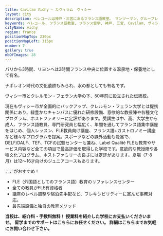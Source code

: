 ```yaml
---
title: Cavilam Vichy – カヴィラム　ヴィシー
layout: city
description: ベレコールは神戸・三宮にあるフランス語教室。 マンツーマン、グループレッスンなど色々なコースの中からあなたに合ったものを選ぶことができます。フランス語初めての方や過去に習ってまたスタートしたい人、上級のレベルの人にも対応できる学校です。みなさんの様々な目的に合わせて楽しいレッスンをします。留学サービスもしています。
keywords: ベレコール, フランス語教室, フランス留学, 神戸, 三宮, Cavilam, ヴィシー
cityName: vichy
region: france
positionMapTop: 230px
positionMapLeft: 315px
number: 7
gallery: true
nbOfImages: 28
---
```


<!-- Contenu -->

パリから3時間、リヨンへは2時間フランス中央に位置する温泉地・保養地として有名。

ナポレオン時代の文化遺跡もみられ、水の都としても有名です。<br>

ヴィシー市とクレルモン・フェラン大学の下、50年前に設立された伝統校。

現在もヴィシー市が全面的にバックアップ、クレルモン・フェラン大学とは提携関係にあり、緑豊かなキャンパスに優れた研修設備、意欲的な教授陣や各種文化プログラム、ホストファミリーに定評があります。受講生は中、高、大学生から成人、フランス語教員、専門研究員と幅広く、年間を通してフランス語集中講座をはじめ、個人レッスン、FLE教員向け講座、フランス語+ガストロノミー講座など様々なプログラムを提案。スポーツなどの課外活動も豊富で、DELF/DALF、TEF、TCFの試験センターも兼ね、Label Qualité FLEも教育やサービス内容など全ての項目で最高評価を取得した学校です。意欲的な教授陣や各種文化プログラム、ホストファミリーの良さには定評があります。夏場（7-8月）は12～16才向けのジュニアコースもあります。

ここがおすすめ！


* FLE（外国語としてのフランス語）教育のリファレンスセンター
* 全ての教員がFLE有資格者
* 講座のレベル調整や宿泊先手配など、フレキシビリティーに富んだ事務対応。
* 最先端設備と独自の教育メソッド



**当校は、紹介料・手数料無料！
授業料を紹介した学校にお支払いくださいませ。
留学までのサポートはこちらにお任せください。
詳細はこちらまでお気軽にお問い合わせ下さい。**


<!-- /Contenu -->
